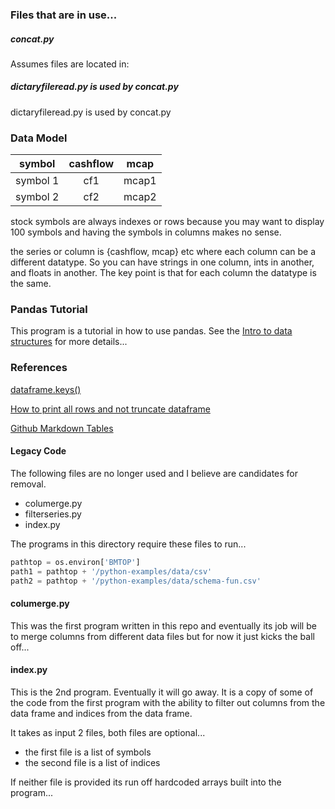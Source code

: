 
### Files that are in use...

##### concat.py

Assumes files are located in:

##### dictaryfileread.py is used by concat.py

dictaryfileread.py is used by concat.py

### Data Model

| symbol | cashflow | mcap |
| :----: | :------: | :--: |
| symbol 1 | cf1 | mcap1 |
| symbol 2 | cf2 | mcap2 |

stock symbols are always indexes or rows because you may want to display 100 symbols and having the symbols in columns makes no sense.

the series or column is {cashflow, mcap} etc where each column can be a different datatype.  So you can have strings in one column, ints in another, and floats in another.  The key point is that for each column the datatype is the same.

### Pandas Tutorial

This program is a tutorial in how to use pandas.
See the
[Intro to data structures](https://pandas.pydata.org/docs/user_guide/dsintro.html) for more details...


### References

[dataframe.keys()](https://www.geeksforgeeks.org/python-pandas-dataframe-keys/)

[How to print all rows and not truncate dataframe](https://thispointer.com/python-pandas-how-to-display-full-dataframe-i-e-print-all-rows-columns-without-truncation/)

[Github Markdown Tables](https://www.pluralsight.com/guides/working-tables-github-markdown)

#### Legacy Code

The following files are no longer used and I believe are candidates for removal.

* columerge.py
* filterseries.py
* index.py


The programs in this directory require these files to run...

```python
pathtop = os.environ['BMTOP']
path1 = pathtop + '/python-examples/data/csv'
path2 = pathtop + '/python-examples/data/schema-fun.csv'
```

#### columerge.py
This was the first program written in this repo and eventually
its job will be to merge columns from different data files but
for now it just kicks the ball off...

#### index.py
This is the 2nd program.  Eventually it will go away.  It is
a copy of some of the code from the first program with the ability to filter out
columns from the data frame and indices from the data frame.

It takes as input 2 files, both files are optional...
* the first file is a list of symbols
* the second file is a list of indices

If neither file is provided its run off hardcoded arrays
built into the program...
